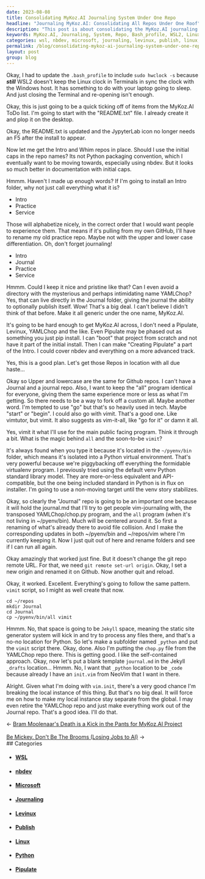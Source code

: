 ```yaml
---
date: 2023-08-08
title: Consolidating MyKoz.AI Journaling System Under One Repo
headline: "Journaling MyKoz.AI: Consolidating All Repos Under One Roof"
description: "This post is about consolidating the MyKoz.AI journaling system under one repository. I discuss the need to update the `.bash_profile` to include `sudo hwclock -s`, the need to create a `README.txt` file, and the decision to use one repo with the folders Intro, Journal, Practice, and Service. This is the preparatory work before MyKoz.AI can really be soft-launched. These repo's and particularly the Journaling system need to be in-place."
keywords: MyKoz.AI, Journaling, System, Repo, Bash_profile, WSL2, Linux, Clock, Terminals, Windows, Host, Sleep, ToDo, README, JypyterLab, F5, Intro, Whim, Repos, Initial Caps, Python, Packaging, Convention, Nbdev, Practice, Service, Alphabetize, Directory, YAMLChop, Pipulate, Levinux, Publish, Generic, Boot,
categories: wsl, nbdev, microsoft, journaling, levinux, publish, linux, python, pipulate
permalink: /blog/consolidating-mykoz-ai-journaling-system-under-one-repo/
layout: post
group: blog
---
```



Okay, I had to update the `.bash_profile` to include `sudo hwclock -s` because
***still*** WSL2 doesn't keep the Linux clock in Terminals in sync the clock
with the Windows host. It has something to do with your laptop going to sleep.
And just closing the Terminal and re-opening isn't enough.

Okay, this is just going to be a quick ticking off of items from the MyKoz.AI
ToDo list. I'm going to start with the "README.txt" file. I already create it
and plop it on the desktop. 

Okay, the README.txt is updated and the JypyterLab icon no longer needs an F5
after the install to appear. 

Now let me get the Intro and Whim repos in place. Should I use the initial caps
in the repo names? Its not Python packaging convention, which I eventually want
to be moving towards, especially using nbdev. But it looks so much better in
documentation with initial caps. 

Hmmm. Haven't I made up enough words? If I'm going to install an Intro folder,
why not just call everything what it is?

- Intro
- Practice
- Service

Those will alphabetize nicely, in the correct order that I would want people to
experience them. That means if it's pulling from my own GitHub, I'll have to
rename my old practice repo. Maybe not with the upper and lower case
differentiation. Oh, don't forget journaling!

- Intro
- Journal
- Practice
- Service

Hmmm. Could I keep it nice and pristine like that? Can I even avoid a directory
with the mysterious and perhaps intimidating name YAMLChop? Yes, that can live
directly in the Journal folder, giving the journal the ability to optionally
publish itself. Wow! That's a big deal. I can't believe I didn't think of that
before. Make it all generic under the one name, MyKoz.AI. 

It's going to be hard enough to get MyKoz.AI across, I don't need a Pipulate,
Levinux, YAMLChop and the like. Even Pipulate may be phased out as something
you just pip install. I can "boot" that project from scratch and not have it
part of the initial install. Then I can make "Creating Pipulate" a part of the
Intro. I could cover nbdev and everything on a more advanced track.

Yes, this is a good plan. Let's get those Repos in location with all due
haste... 

Okay so Upper and lowercase are the same for Github repos. I can't have a
Journal and a journal repo. Also, I want to keep the "all" program identical
for everyone, giving them the same experience more or less as what I'm getting.
So there needs to be a way to fork off a custom all. Maybe another word. I'm
tempted to use "go" but that's so heavily used in tech. Maybe "start" or
"begin". I could also go with vimit. That's a good one. Like vimtutor, but
vimit. It also suggests as vim-it-all, like "go for it" or damn it all.

Yes, vimit it what I'll use for the main public facing program. Think it
through a bit. What is the magic behind `all` and the soon-to-be `vimit`? 

It's always found when you type it because it's located in the `~/pyenv/bin`
folder, which means it's isolated into a Python virtual environment. That's
very powerful because we're piggybacking off everything the formidable
virtualenv program. I previously tried using the default venv Python standard
library model. They are more-or-less equivalent and API-compatible, but the one
being included standard in Python is in flux on installer. I'm going to use a
non-moving target until the venv story stabilizes.

Okay, so clearly the "Journal" repo is going to be an important one because it
will hold the journal.md that I'll try to get people vim-journaling with, the
transposed YAMLChop/chop.py program, and the `all` program (when it's not
living in ~/pyenv/bin). Much will be centered around it. So first a renaming of
what's already there to avoid file collision. And I make the corresponding
updates in both ~/pyenv/bin and ~/repos/vim where I'm currently keeping it. Now
I just quit out of here and rename folders and see if I can run all again.

Okay amazingly that worked just fine. But it doesn't change the git repo remote
URL. For that, we need `git remote set-url origin`. Okay, I set a new origin
and renamed it on Github. Now another quit and reload.

Okay, it worked. Excellent. Everything's going to follow the same pattern.
`vimit` script, so I might as well create that now.

```
cd ~/repos
mkdir Journal
cd Journal
cp ~/pyenv/bin/all vimit
```

Hmmm. No, that space is going to be `Jekyll` space, meaning the static site
generator system will kick in and try to process any files there, and that's a
no-no location for Python. So let's make a subfolder named `_python` and put
the `vimit` script there. Okay, done. Also I'm putting the `chop.py` file from
the YAMLChop repo there. This is getting good. I like the self-contained
approach. Okay, now let's put a blank template `journal.md` in the Jekyll
`_drafts` location... Hmmm. No, I want that `_python` location to be `_code`
because already I have an `init.vim` from NeoVim that I want in there.

Alright. Given what I'm doing with `vim.init`, there's a very good chance I'm
breaking the local instance of this thing. But that's no big deal. It will
force me on how to make my local instance stay separate from the global. I may
even retire the YAMLChop repo and just make everything work out of the Journal
repo. That's a good idea. I'll do that. 





<div class="arrow-links"><div class="post-nav-prev"><span class="arrow">&larr;&nbsp;</span><a href="/blog/bram-moolenaar-s-death-is-a-kick-in-the-pants-for-mykoz-ai-project/">Bram Moolenaar's Death is a Kick in the Pants for MyKoz.AI Project</a></div> &nbsp; <div class="post-nav-next"><a href="/blog/be-mickey-don-t-be-the-brooms-losing-jobs-to-ai/">Be Mickey. Don't Be The Brooms (Losing Jobs to AI)</a><span class="arrow">&nbsp;&rarr;</span></div></div>
## Categories

<ul>
<li><h4><a href='/wsl/'>WSL</a></h4></li>
<li><h4><a href='/nbdev/'>nbdev</a></h4></li>
<li><h4><a href='/microsoft/'>Microsoft</a></h4></li>
<li><h4><a href='/journaling/'>Journaling</a></h4></li>
<li><h4><a href='/levinux/'>Levinux</a></h4></li>
<li><h4><a href='/publish/'>Publish</a></h4></li>
<li><h4><a href='/linux/'>Linux</a></h4></li>
<li><h4><a href='/python/'>Python</a></h4></li>
<li><h4><a href='/pipulate/'>Pipulate</a></h4></li></ul>